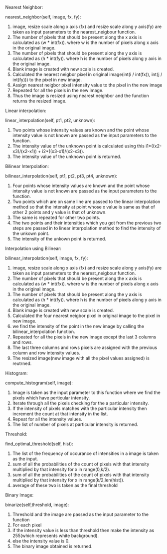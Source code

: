 

Nearest Neighbor:

nearest_neighbor(self, image, fx, fy):

1. image, resize scale along x axis (fx) and resize scale along y axis(fy) are taken as input parameters to the nearest_neigbour function.
2. The number of pixels that should be present along the x axis is calculated as (w * int(fx)). where w is the number of pixels along x axis in the original image.
3. The number of pixels that should be present along the y axis is calculated as (h * int(fy)). where h is the number of pixels along y axis in the original image.
4. Blank image is created with new scale is created.
5. Calculated the nearest neigbor pixel in original image(int(i / int(fx)), int(j / int(fy))) to the pixel in new image.
6. Assign nearest neigbor pixel intensity value to the pixel in the new image
7. Repeated for all the pixels in the new image.
8. Thus the image is resized using nearest neighbor and the function returns the resized image.

Linear interpolation:

linear_interpolation(self, pt1, pt2, unknown):

1. Two points whose intensity values are known and the point whose intensity value is not known are passed as the input parameters to the function.
2. The intensity value of the unknown point is calculated using this i1*((x2-x3)/(x2-x1)) + i2*((x3-x1)/(x2-x3)).
3. The intensity value of the unknown point is returned.

Bilinear Interpolation:

bilinear_interpolation(self, pt1, pt2, pt3, pt4, unknown):

1. Four points whose intensity values are known and the point whose intensity value is not known are passed as the input parameters to the function.
2. Two points which are on same line are passed to the linear interpolation method so that the intensity at point whose x value is same as that of other 2 points and y value is that of unknown.
3. The same is repeated for other two points.
4. The two points and their intensities which you got from the previous two steps are passed in to linear interpolation method to find the intensity of the unkown point.
5. The intensity of the unkown point is returned.

Interpolation using Bilinear:

bilinear_interpolation(self, image, fx, fy):

1. image, resize scale along x axis (fx) and resize scale along y axis(fy) are taken as input parameters to the nearest_neigbour function.
2. The number of pixels that should be present along the x axis is calculated as (w * int(fx)). where w is the number of pixels along x axis in the original image.
3. The number of pixels that should be present along the y axis is calculated as (h * int(fy)). where h is the number of pixels along y axis in the original image.
4. Blank image is created with new scale is created.
5. Calculated the four nearest neigbor pixel in original image to the pixel in new image.
6. we find the intensity of the point in the new image by calling the bilinear_interpolation function.
7. Repeated for all the pixels in the new image except the last 3 columns and rows.
8. The last three columns and rows pixels are assigned with the previous column and row intensity values.
9. The resized image(new image with all the pixel values assigned) is reutrned.

Histogram:

compute_histogram(self, image):

1. Image is taken as the input parameter to this function where we find the pixels which have perticular intensity.
2. Iterate through all the pixels checking for the a particular intensity.
3. If the intensity of pixels matches with the particular intensity then increment the count at that intensity in the list.
4. Repeat for all the intensity values.
5. The list of number of pixels at particular intensity is returned.

Threshold:

find_optimal_threshold(self, hist):

1. The list of the frequency of occurance of intensities in a image is taken as the input.
2. sum of all the probabilities of the count of pixels with that intensity multiplied by that intensity for x in range(0,k/2).
3. sum of all the probabilities of the count of pixels with that intensity multiplied by that intensity for x in range(k/2,len(hist)).
3. average of these two is taken as the final threshold

Binary Image:

binarize(self,threshold, image):

1. Threshold and the image are passed as the input parameter to the function
2. For each pixel
3. if the intensity value is less than threshold then make the intensity as 255(which represents white background).
4. else the intensity value is 0.
5. The binary image obtained is returned.






